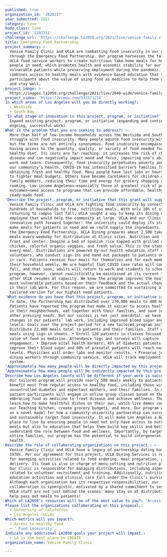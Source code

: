 ```yaml
---
published: true
organization_id: '2020217'
year_submitted: 2021
category: live
body_class: lime
project_id: '1202311'
challenge_url: 'https://challenge.la2050.org/2021/live/venice-family-clinic/'
title: Emergency Food Partnership
project_summary: >-
  Venice Family Clinic and UCLA are combatting food insecurity in our community
  through the Emergency Food Partnership. Our program harnesses the talents of
  UCLA food service workers to create nutritious take-home meals for hundreds of
  people in need, which promotes health and economic stability for our most
  vulnerable patients while preserving employment during the pandemic. It
  combines access to healthy meals with evidence-based education that teaches
  participants about the value of using food as medicine to help them get well
  and stay well.
project_image: >-
  https://images.la2050.org/challenge/2021/live/2048-wide/venice-family-clinic.jpg
project_video: 'https://vimeo.com/532371274'
In which areas of Los Angeles will you be directly working?:
  - Westside
  - South Bay
'In what stage of innovation is this project, program, or initiative?': >-
  Expand existing project, program, or initiative (expanding and continuing
  ongoing, successful work)
What is the problem that you are seeking to address?: >-
  More than half of low-income households across the Westside and South Bay
  struggle with food insecurity. Many people equate food insecurity with hunger,
  but the terms are not entirely synonymous. Food insecurity encompasses not
  having access to the quantity, quality, or variety of food needed for a
  healthy diet. Its costs are far-reaching: it increases the risk of chronic
  disease and can negatively impact mood and focus, impairing one’s ability to
  work and learn. Consequently, food insecurity perpetuates poverty and harms
  our community’s health. COVID-19 has intensified barriers families face in
  obtaining fresh and healthy food. Many people have lost jobs or hours, leading
  to tighter meal budgets. Others have become caretakers for children or ill
  family members, reducing their time and energy for grocery shopping and
  cooking. Low-income Angelenos—especially those at greatest risk of poor health
  outcomes—need access to programs that can provide affordable, healthy, and
  ready-made food.
'Describe the project, program, or initiative that this grant will support to address the problem identified.': >-
  Venice Family Clinic and UCLA are fighting food insecurity by connecting
  hundreds of households to free, nutritious meals. With only 10% of students
  returning to campus last fall, UCLA sought a way to keep its dining workers
  employed that would help the community at large. UCLA and our Clinic saw an
  innovative path forward together: the university could deploy its staff to
  make meals for patients in need and we could supply the ingredients. Through
  the Emergency Food Partnership, UCLA Dining prepares about 2,500 take-home
  meals every weekday for distribution at Clinic sites. Nutrition and flavor are
  front and center. Imagine a bed of Spanish rice topped with grilled chipotle
  chicken, colorful organic veggies, and fresh salsa. This is the standard for
  every meal. Distributions are powered by our health education staff and
  volunteers, who conduct sign-ins and hand out packages to patients on foot and
  in cars. Patients receive four meals for themselves and for each member of
  their household weekly. We are hopeful that COVID case rates will continue to
  fall, and that soon, adults will return to work and students to school. Our
  program, however, cannot realistically be maintained at its current level
  after UCLA resumes at capacity. We know the program improves the health of our
  most vulnerable patients based on their feedback and the actual changes we see
  in their lab work. For this reason, we are committed to sustaining a smaller,
  tailored version for our highest need patients.
'What evidence do you have that this project, program, or initiative is or will be successful, and how will you define and measure success?': >-
  To date, the Partnership has distributed over 270,000 meals to 400 households.
  Patients have reported the program has made it easier to access healthy food
  in their neighborhoods, eat together with their families, and save income for
  other pressing needs. But our success is not just anecdotal: we have seen
  changes in our patients’ lab work, including improved blood sugar and iron
  levels. Goals over the project period for a new tailored program include: •
  Distribute 23,000 meals total to patients and their families. Staff will track
  meals using sign-in sheets. • Enroll 120 patients in classes focused on the
  value of food as medicine. Attendance logs and surveys will capture
  engagement. • Improve vital health markers: 45% of diabetic patients will
  improve their blood sugar and 60% of prenatal patients will reach normal iron
  levels. Physicians will order labs and monitor results. • Preserve jobs for
  dining workers through community service. UCLA will track employment in its HR
  system.
'Approximately how many people will be directly impacted by this project, program, or initiative?': '480'
'Approximately how many people will be indirectly impacted by this project, program, or initiative?': '4000'
Describe how Los Angeles County will be different if your work is successful.: >-
  Our tailored program will provide nearly 500 meals weekly to patients who will
  benefit most from regular access to healthy food, including those with
  uncontrolled diabetes and expectant mothers, and their families. In addition,
  patient participants will engage in online group classes based on the theme of
  embracing food as medicine to treat disease and achieve wellness. They will
  learn how to make healthful dishes on their own, watch live demos conducted in
  our Teaching Kitchen, create grocery budgets, and more. Our program will serve
  as a novel model for how a community-university partnership can successfully
  and sustainably target food insecurity. It will make Los Angeles a better
  place to live by ensuring people in need not only have access to nutritious
  meals but also to education that helps them build key skills and better
  understand the role between food and wellness. Importantly, by targeting
  entire families, our program has the potential to build intergenerational
  health.
Describe the role of collaborating organizations on this project.: >-
  Venice Family Clinic and UCLA have a legacy of partnership dating back to the
  1970s. Per our agreement for this project, UCLA Dining Services is responsible
  for managing activities related to food ordering, meal preparation, and
  delivery. Its team is also in charge of menu-setting and nutrition planning.
  Our Clinic is responsible for managing distributions, including aspects
  related to volunteer recruitment and training. Additionally, nutrition
  education activities and clinical care fall under the Clinic’s purview.
  Although each organization has its respective responsibilities, our
  collaboration is synergistic, motivated by a shared commitment to service.
  UCLA staff are not just behind the scenes: many stay on at distributions to
  help pass out meals to patients!
Which of LA2050’s resources will be of the most value to you?: 'Access to the LA2050 community,Volunteer recruitment'
Please list the organizations collaborating on this proposal.:
  - University of California
  - Los Angeles (UCLA)
Which metrics will you impact?:
  - Access to healthy food
  - ' Food insecurity'
Indicate any additional LA2050 goals your project will impact.:
  - LA is the best place to CREATE
organization_name: Venice Family Clinic

---
```

